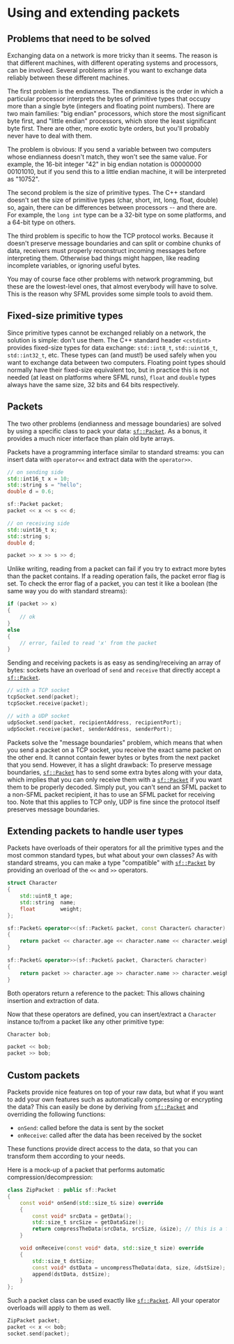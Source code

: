 # Using and extending packets

## Problems that need to be solved

Exchanging data on a network is more tricky than it seems.
The reason is that different machines, with different operating systems and processors, can be involved.
Several problems arise if you want to exchange data reliably between these different machines.

The first problem is the endianness.
The endianness is the order in which a particular processor interprets the bytes of primitive types that occupy more than a single byte (integers and floating point numbers).
There are two main families: "big endian" processors, which store the most significant byte first, and "little endian" processors, which store the least significant byte first.
There are other, more exotic byte orders, but you'll probably never have to deal with them.
 
The problem is obvious: If you send a variable between two computers whose endianness doesn't match, they won't see the same value.
For example, the 16-bit integer "42" in big endian notation is 00000000 00101010, but if you send this to a little endian machine, it will be interpreted as "10752".

The second problem is the size of primitive types.
The C++ standard doesn't set the size of primitive types (char, short, int, long, float, double) so, again, there can be differences between processors -- and there are.
For example, the `long int` type can be a 32-bit type on some platforms, and a 64-bit type on others.

The third problem is specific to how the TCP protocol works.
Because it doesn't preserve message boundaries and can split or combine chunks of data, receivers must properly reconstruct incoming messages before interpreting them.
Otherwise bad things might happen, like reading incomplete variables, or ignoring useful bytes.

You may of course face other problems with network programming, but these are the lowest-level ones, that almost everybody will have to solve.
This is the reason why SFML provides some simple tools to avoid them.

## Fixed-size primitive types

Since primitive types cannot be exchanged reliably on a network, the solution is simple: don't use them.
The C++ standard header `<cstdint>` provides fixed-size types for data exchange: `std::int8_t`, `std::uint16_t`, `std::int32_t`, etc.
These types can (and must!) be used safely when you want to exchange data between two computers.
Floating point types should normally have their fixed-size equivalent too, but in practice this is not needed (at least on platforms where SFML runs), `float` and `double` types always have the same size, 32 bits and 64 bits respectively.

## Packets

The two other problems (endianness and message boundaries) are solved by using a specific class to pack your data: [`sf::Packet`](../../../documentation/3.0.2/classsf_1_1Packet.html "sf::Packet documentation").
As a bonus, it provides a much nicer interface than plain old byte arrays.

Packets have a programming interface similar to standard streams: you can insert data with `operator<<` and extract data with the `operator>>`.

```cpp
// on sending side
std::int16_t x = 10;
std::string s = "hello";
double d = 0.6;

sf::Packet packet;
packet << x << s << d;
```

```cpp
// on receiving side
std::uint16_t x;
std::string s;
double d;

packet >> x >> s >> d;
```

Unlike writing, reading from a packet can fail if you try to extract more bytes than the packet contains.
If a reading operation fails, the packet error flag is set.
To check the error flag of a packet, you can test it like a boolean (the same way you do with standard streams):

```cpp
if (packet >> x)
{
    // ok
}
else
{
    // error, failed to read 'x' from the packet
}
```

Sending and receiving packets is as easy as sending/receiving an array of bytes: sockets have an overload of `send` and `receive` that directly accept a [`sf::Packet`](../../../documentation/3.0.2/classsf_1_1Packet.html "sf::Packet documentation").

```cpp
// with a TCP socket
tcpSocket.send(packet);
tcpSocket.receive(packet);
```

```cpp
// with a UDP socket
udpSocket.send(packet, recipientAddress, recipientPort);
udpSocket.receive(packet, senderAddress, senderPort);
```

Packets solve the "message boundaries" problem, which means that when you send a packet on a TCP socket, you receive the exact same packet on the other end.
It cannot contain fewer bytes or bytes from the next packet that you send.
However, it has a slight drawback: To preserve message boundaries, [`sf::Packet`](../../../documentation/3.0.2/classsf_1_1Packet.html "sf::Packet documentation") has to send some extra bytes along with your data, which implies that you can only receive them with a [`sf::Packet`](../../../documentation/3.0.2/classsf_1_1Packet.html "sf::Packet documentation") if you want them to be properly decoded.
Simply put, you can't send an SFML packet to a non-SFML packet recipient, it has to use an SFML packet for receiving too.
Note that this applies to TCP only, UDP is fine since the protocol itself preserves message boundaries.

## Extending packets to handle user types

Packets have overloads of their operators for all the primitive types and the most common standard types, but what about your own classes?
As with standard streams, you can make a type "compatible" with [`sf::Packet`](../../../documentation/3.0.2/classsf_1_1Packet.html "sf::Packet documentation") by providing an overload of the `<<` and `>>` operators.

```cpp
struct Character
{
    std::uint8_t age;
    std::string  name;
    float        weight;
};

sf::Packet& operator<<(sf::Packet& packet, const Character& character)
{
    return packet << character.age << character.name << character.weight;
}

sf::Packet& operator>>(sf::Packet& packet, Character& character)
{
    return packet >> character.age >> character.name >> character.weight;
}
```

Both operators return a reference to the packet: This allows chaining insertion and extraction of data.

Now that these operators are defined, you can insert/extract a `Character` instance to/from a packet like any other primitive type:

```cpp
Character bob;

packet << bob;
packet >> bob;
```

## Custom packets

Packets provide nice features on top of your raw data, but what if you want to add your own features such as automatically compressing or encrypting the data?
This can easily be done by deriving from [`sf::Packet`](../../../documentation/3.0.2/classsf_1_1Packet.html "sf::Packet documentation") and overriding the following functions:

- `onSend`: called before the data is sent by the socket
- `onReceive`: called after the data has been received by the socket

These functions provide direct access to the data, so that you can transform them according to your needs.

Here is a mock-up of a packet that performs automatic compression/decompression:

```cpp
class ZipPacket : public sf::Packet
{
    const void* onSend(std::size_t& size) override
    {
        const void* srcData = getData();
        std::size_t srcSize = getDataSize();
        return compressTheData(srcData, srcSize, &size); // this is a fake function, of course :)
    }

    void onReceive(const void* data, std::size_t size) override
    {
        std::size_t dstSize;
        const void* dstData = uncompressTheData(data, size, &dstSize); // this is a fake function, of course :)
        append(dstData, dstSize);
    }
};
```

Such a packet class can be used exactly like [`sf::Packet`](../../../documentation/3.0.2/classsf_1_1Packet.html "sf::Packet documentation").
All your operator overloads will apply to them as well.

```cpp
ZipPacket packet;
packet << x << bob;
socket.send(packet);
```
